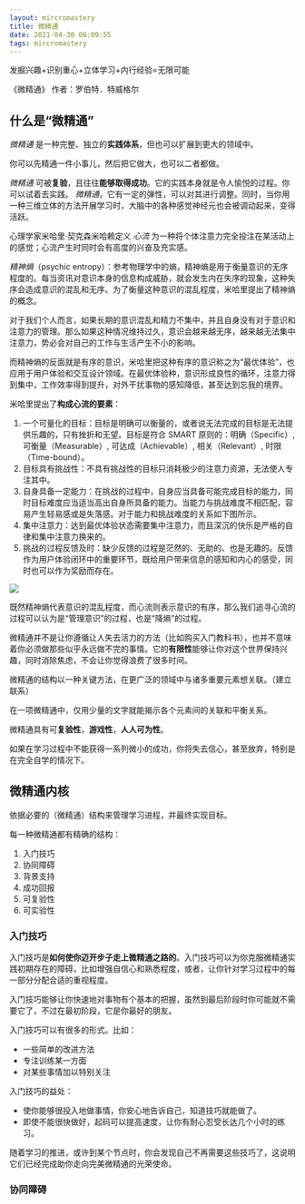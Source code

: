 ```yaml
---
layout: mircromastery
title: 微精通
date: 2021-04-30 08:09:55
tags: mircromastery
---
```


发掘兴趣+识别重心+立体学习+内行经验=无限可能

《微精通》 作者：罗伯特．特威格尔

## 什么是“微精通”

<dfn class="xin-term">微精通</dfn> 是一种完整、独立的**实践体系**，但也可以扩展到更大的领域中。

你可以先精通一件小事儿，然后把它做大，也可以二者都做。

<dfn class="xin-term">微精通</dfn> 可被**复验**，且往往**能够取得成功**。它的实践本身就是令人愉悦的过程。你可以试着去实践。
<dfn class="xin-term">微精通</dfn>，它有一定的弹性，可以对其进行调整。同时，当你用一种三维立体的方法开展学习时，大脑中的各种感觉神经元也会被调动起来，变得活跃。

<div class="w3-pale-yellow w3-card-4">
心理学家米哈里·契克森米哈赖定义 <dfn class="xin-term">心流</dfn> 为一种将个体注意力完全投注在某活动上的感觉；心流产生时同时会有高度的兴奋及充实感。
</div>

<div class="w3-pale-yellow w3-margin-top w3-card-4">
<p>
<dfn class="xin-term">精神熵</dfn>（psychic entropy）：参考物理学中的熵，精神熵是用于衡量意识的无序程度的。每当资讯对意识本身的信息构成威胁，就会发生内在失序的现象，这种失序会造成意识的混乱和无序。为了衡量这种意识的混乱程度，米哈里提出了精神熵的概念。</p>
<p>
对于我们个人而言，如果长期的意识混乱和精力不集中，并且自身没有对于意识和注意力的管理。那么如果这种情况维持过久，意识会越来越无序，越来越无法集中注意力，势必会对自己的工作与生活产生不小的影响。
</p>
<p>
而精神熵的反面就是有序的意识，米哈里把这种有序的意识称之为“最优体验”，也应用于用户体验和交互设计领域。在最优体验种，意识形成良性的循环，注意力得到集中，工作效率得到提升，对外干扰事物的感知降低，甚至达到忘我的境界。
</p>
</div>

米哈里提出了**构成心流的要素**：

<ol class="w3-pale-yellow w3-margin-top w3-card-4">
<li>
<span class="w3-pale-blue">一个可量化的目标</span>：目标是明确可以衡量的，或者说无法完成的目标是无法提供乐趣的，只有挫折和无望。目标是符合 SMART 原则的：明确（Specific）, 可衡量（Measurable）, 可达成（Achievable）, 相关（Relevant）, 时限（Time-bound）。
</li>
<li>
<span class="w3-pale-blue">目标具有挑战性</span>：不具有挑战性的目标只消耗极少的注意力资源，无法使人专注其中。
</li>
<li>
<span class="w3-pale-blue">自身具备一定能力</span>：在挑战的过程中，自身应当具备可能完成目标的能力，同时目标难度应当适当高出自身所具备的能力。当能力与挑战难度不相匹配，容易产生轻易感或是失落感。对于能力和挑战难度的关系如下图所示。
</li>
<li>
<span class="w3-pale-blue">集中注意力</span>：达到最优体验状态需要集中注意力，而且深沉的快乐是严格的自律和集中注意力换来的。
</li>
<li>
<span class="w3-pale-blue">挑战的过程反馈及时</span>：缺少反馈的过程是茫然的、无助的、也是无趣的。反馈作为用户体验闭环中的重要环节，既给用户带来信息的感知和内心的感受，同时也可以作为奖励而存在。
</li>
</ol>

![](aa.png)

既然精神熵代表意识的混乱程度，而心流则表示意识的有序，那么我们追寻心流的过程可以认为是“管理意识”的过程，也是“降熵”的过程。

微精通并不是让你遵循让人失去活力的方法（比如购买入门教科书），也并不意味着你必须做那些似乎永远做不完的事情。它的**有限性**能够让你对这个世界保持兴趣，同时消除焦虑，不会让你觉得浪费了很多时间。

微精通的结构以一种关键方法，在更广泛的领域中与诸多重要元素想关联。（建立联系）

<div class="w3-pale-green w3-card-4 w3-padding">
在一项微精通中，仅用少量的文字就能揭示各个元素间的关联和平衡关系。
</div>

微精通具有可**复验性**，**游戏性**，**人人可为性**。

如果在学习过程中不能获得一系列微小的成功，你将失去信心，甚至放弃，特别是在完全自学的情况下。

## 微精通内核

依据必要的（微精通）结构来管理学习进程，并最终实现目标。

每一种微精通都有精确的结构：

1. 入门技巧
2. 协同障碍
3. 背景支持
4. 成功回报
5. 可复验性
6. 可实验性

### 入门技巧

入门技巧是**如何使你迈开步子走上微精通之路的**。入门技巧可以为你克服微精通实践初期存在的障碍，比如增强自信心和熟悉程度，或者，让你针对学习过程中的每一部分分配合适的重视程度。

入门技巧能够让你快速地对事物有个基本的把握，虽然到最后阶段时你可能就不需要它了，不过在最初阶段，它是你最好的朋友。

入门技巧可以有很多的形式。比如：

- 一些简单的改进方法
- 专注训练某一方面
- 对某些事情加以特别关注

入门技巧的益处：

- 使你能够很投入地做事情，你安心地告诉自己，知道技巧就能做了。
- 即使不能很快做好，起码可以提高速度，让你有耐心忍受长达几个小时的练习。

随着学习的推进，或许到某个节点时，你会发现自己不再需要这些技巧了，这说明它们已经完成助你走向完美微精通的光荣使命。

### 协同障碍

